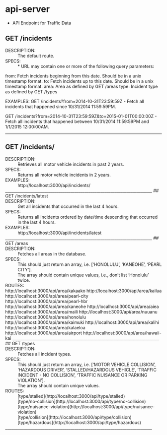 # api-server

* API Endpoint for Traffic Data

## GET /incidents

<d1>
<dt>DESCRIPTION:</dt>
<dd>The default route.</dd>

<dt>SPECS:</dt>
<dd>* URL may contain one or more of the following query parameters:</dd>
</d1>

from: Fetch incidents beginning from this date.  Should be in a unix timestamp format.
to: Fetch incidents up to this date.  Should be in a unix timestamp format.
area: Area as defined by GET /areas
type: Incident type as defined by GET /types

EXAMPLES:
GET /incidents?from=2014-10-31T23:59:59Z - Fetch all incidents that happened since 10/31/2014 11:59:59PM.

GET /incidents?from=2014-10-31T23:59:59Z&to=2015-01-01T00:00:00Z - Fetch all incidents that happened between 10/31/2014 11:59:59PM and 1/1/2015 12:00:00AM.

__________________________________________________________________________
## GET /incidents/

<d1>
<dt>DESCRIPTION:</dt>
<dd>Retrieves all motor vehicle incidents in past 2 years.</dd>

<dt>SPECS:</dt>
<dd>Returns all motor vehicle incidents in 2 years.</dd>

<dt>EXAMPLES:</dt>
<dd>http://localhost:3000/api/incidents/</dd>
</d1>
__________________________________________________________________________
## GET /incidents/latest

<d1>
<dt>DESCRIPTION:</dt>
<dd>Get all incidents that occurred in the last 4 hours.</dd>

<dt>SPECS:</dt>
<dd>Returns all incidents ordered by date/time descending that occurred in the last 4 hours.</dd>

<dt>EXAMPLES:</dt>
<dd>http://localhost:3000/api/incidents/latest</dd>
</d1>
__________________________________________________________________________
## GET /areas

<d1>
<dt>DESCRIPTION:</dt>
<dd>Fetches all areas in the database.</dd>

<dt>SPECS:</dt>
<dd>This should just return an array, i.e. [‘HONOLULU’, ‘KANEOHE’, ‘PEARL CITY’].</dd>
<dd>The array should contain unique values, i.e., don’t list ‘Honolulu’ twice.</dd>

<dt>ROUTES:</dt>
http://localhost:3000/api/area/kakaako
http://localhost:3000/api/area/kailua
http://localhost:3000/api/area/pearl-city
http://localhost:3000/api/area/pearl-hbr
http://localhost:3000/api/area/kaneohe
http://localhost:3000/api/area/aiea
http://localhost:3000/api/area/maili
http://localhost:3000/api/area/nuuanu
http://localhost:3000/api/area/honolulu
http://localhost:3000/api/area/kaimuki
http://localhost:3000/api/area/kalihi
http://localhost:3000/api/area/kalaeloa
http://localhost:3000/api/area/airport
http://localhost:3000/api/area/hawaii-kai
</d1>
__________________________________________________________________________
## GET /types

<d1>
<dt>DESCRIPTION:</dt>
<dd>Fetches all incident types.</dd>

<dt>SPECS:</dt>
<dd>This should just return an array, i.e. [‘MOTOR VEHICLE COLLISION’, ‘HAZARDOUS DRIVER’, ‘STALLED/HAZARDOUS VEHICLE’, ‘TRAFFIC INCIDENT - NO COLLISION’, ‘TRAFFIC NUISANCE OR PARKING VIOLATION’].</dd>
<dd>The array should contain unique values.</dd>


<dt>ROUTES:</dt>
<dd>[type/stalled](http://localhost:3000/api/type/stalled)</dd>
<dd>[type/no-collision](http://localhost:3000/api/type/no-collision)</dd>
<dd>[type/nuisance-violation](http://localhost:3000/api/type/nuisance-violation)</dd>
<dd>[type/collision](http://localhost:3000/api/type/collision)</dd>
<dd>[type/hazardous](http://localhost:3000/api/type/hazardous)</dd>
</d1>
__________________________________________________________________________








